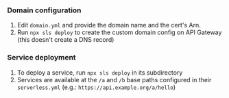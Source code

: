 

### Domain configuration

1. Edit `domain.yml` and provide the domain name and the cert's Arn.
1. Run `npx sls deploy` to create the custom domain config on API Gateway (this doesn't create a DNS record)


### Service deployment

1. To deploy a service, run `npx sls deploy` in its subdirectory
1. Services are available at the `/a` and `/b` base paths configured in their `serverless.yml` (e.g.: `https://api.example.org/a/hello`)
